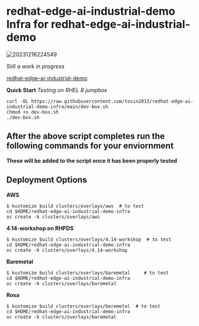 # redhat-edge-ai-industrial-demo Infra for redhat-edge-ai-industrial-demo

![20231216224549](https://i.imgur.com/M79pCPU.png)

*Still a work in progress*

[redhat-edge-ai-industrial-demo](https://github.com/bdherouville/redhat-edge-ai-industrial-demo)

**Quick Start**
*Testing on RHEL 8 jumpbox*
```
curl -OL https://raw.githubusercontent.com/tosin2013/redhat-edge-ai-industrial-demo-infra/main/dev-box.sh
chmod +x dev-box.sh
./dev-box.sh
```

## After the above script completes run the following commands for your enviornment
**These will be added to the script once it has been properly tested**

## Deployment Options
**AWS**
```
$ kustomize build clusters/overlays/aws  # to test
cd $HOME/redhat-edge-ai-industrial-demo-infra
oc create -k clusters/overlays/aws
```

**4.14-workshop on RHPDS**
```
$ kustomize build clusters/overlays/4.14-workshop  # to test
cd $HOME/redhat-edge-ai-industrial-demo-infra
oc create -k clusters/overlays/4.14-workshop
```

**Baremetal**
```
$ kustomize build clusters/overlays/baremetal     # to test
cd $HOME/redhat-edge-ai-industrial-demo-infra
oc create -k clusters/overlays/baremetal
```

**Rosa**
```
$ kustomize build clusters/overlays/baremetal  # to test  
cd $HOME/redhat-edge-ai-industrial-demo-infra
oc create -k clusters/overlays/baremetal
```

